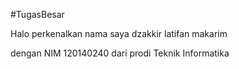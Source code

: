 #TugasBesar


Halo perkenalkan nama saya dzakkir latifan makarim


dengan NIM 120140240 dari prodi Teknik Informatika
